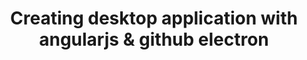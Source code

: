 ---
layout: post
title: Creating desktop application with angularjs & github electron
comments: true
description: ""
modified: 2015-08-15
tags: [javascript, jake, nodejs, build automation]
disqus_shortname: "jasimea"
disqus_identifier: "0608201501"
---